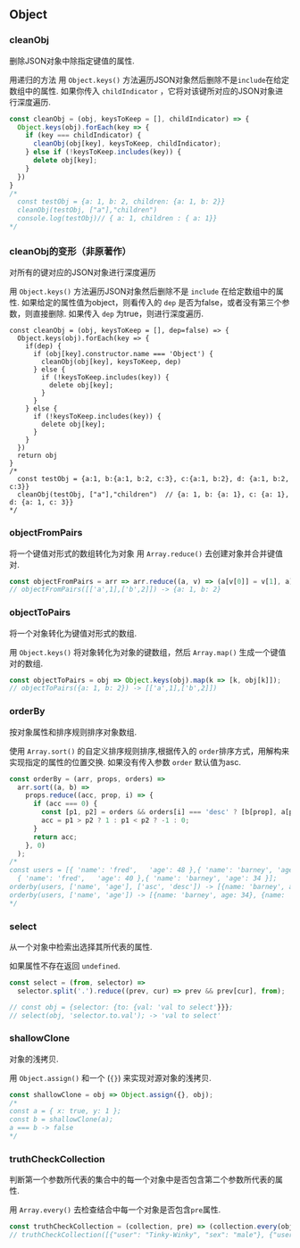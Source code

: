## Object

### cleanObj

删除JSON对象中除指定键值的属性.

用递归的方法
用 `Object.keys()` 方法遍历JSON对象然后删除不是`include`在给定数组中的属性.
如果你传入 `childIndicator` ，它将对该键所对应的JSON对象进行深度遍历.

```js
const cleanObj = (obj, keysToKeep = [], childIndicator) => {
  Object.keys(obj).forEach(key => {
    if (key === childIndicator) {
      cleanObj(obj[key], keysToKeep, childIndicator);
    } else if (!keysToKeep.includes(key)) {
      delete obj[key];
    }
  })
}
/*
  const testObj = {a: 1, b: 2, children: {a: 1, b: 2}}
  cleanObj(testObj, ["a"],"children")
  console.log(testObj)// { a: 1, children : { a: 1}}
*/
```

### cleanObj的变形（非原著作）

对所有的键对应的JSON对象进行深度遍历

用 `Object.keys()` 方法遍历JSON对象然后删除不是 `include` 在给定数组中的属性.
如果给定的属性值为object，则看传入的 `dep` 是否为false，或者没有第三个参数，则直接删除.
如果传入 `dep` 为true，则进行深度遍历.
```
const cleanObj = (obj, keysToKeep = [], dep=false) => {
  Object.keys(obj).forEach(key => {
    if(dep) {
      if (obj[key].constructor.name === 'Object') {
        cleanObj(obj[key], keysToKeep, dep)
      } else {
        if (!keysToKeep.includes(key)) {
          delete obj[key];
        }
      }
    } else {
      if (!keysToKeep.includes(key)) {
        delete obj[key];
      }
    }
  })
  return obj
}
/*
  const testObj = {a:1, b:{a:1, b:2, c:3}, c:{a:1, b:2}, d: {a:1, b:2, c:3}}
  cleanObj(testObj, ["a"],"children")  // {a: 1, b: {a: 1}, c: {a: 1}, d: {a: 1, c: 3}}
*/
```

### objectFromPairs

将一个键值对形式的数组转化为对象
用 `Array.reduce()` 去创建对象并合并键值对.

```js
const objectFromPairs = arr => arr.reduce((a, v) => (a[v[0]] = v[1], a), {});
// objectFromPairs([['a',1],['b',2]]) -> {a: 1, b: 2}
```


### objectToPairs

将一个对象转化为键值对形式的数组.

用 `Object.keys()` 将对象转化为对象的键数组，然后 `Array.map()` 生成一个键值对的数组.

```js
const objectToPairs = obj => Object.keys(obj).map(k => [k, obj[k]]);
// objectToPairs({a: 1, b: 2}) -> [['a',1],['b',2]])
```


### orderBy

按对象属性和排序规则排序对象数组.

使用 `Array.sort()` 的自定义排序规则排序,根据传入的 `order`排序方式，用解构来实现指定的属性的位置交换.
如果没有传入参数 `order` 默认值为asc.

```js
const orderBy = (arr, props, orders) =>
  arr.sort((a, b) =>
    props.reduce((acc, prop, i) => {
      if (acc === 0) {
        const [p1, p2] = orders && orders[i] === 'desc' ? [b[prop], a[prop]] : [a[prop], b[prop]];
        acc = p1 > p2 ? 1 : p1 < p2 ? -1 : 0;
      }
      return acc;
    }, 0)
  );
/*
const users = [{ 'name': 'fred',   'age': 48 },{ 'name': 'barney', 'age': 36 },
  { 'name': 'fred',   'age': 40 },{ 'name': 'barney', 'age': 34 }];
orderby(users, ['name', 'age'], ['asc', 'desc']) -> [{name: 'barney', age: 36}, {name: 'barney', age: 34}, {name: 'fred', age: 48}, {name: 'fred', age: 40}]
orderby(users, ['name', 'age']) -> [{name: 'barney', age: 34}, {name: 'barney', age: 36}, {name: 'fred', age: 40}, {name: 'fred', age: 48}]
*/
```


### select

从一个对象中检索出选择其所代表的属性.

如果属性不存在返回 `undefined`.

```js
const select = (from, selector) =>
  selector.split('.').reduce((prev, cur) => prev && prev[cur], from);

// const obj = {selector: {to: {val: 'val to select'}}};
// select(obj, 'selector.to.val'); -> 'val to select'
```


### shallowClone

对象的浅拷贝.

用 `Object.assign()` 和一个 (`{}`) 来实现对源对象的浅拷贝.

```js
const shallowClone = obj => Object.assign({}, obj);
/*
const a = { x: true, y: 1 };
const b = shallowClone(a);
a === b -> false
*/
```


### truthCheckCollection

判断第一个参数所代表的集合中的每一个对象中是否包含第二个参数所代表的属性.

用 `Array.every()` 去检查结合中每一个对象是否包含`pre`属性.
 
 ```js
const truthCheckCollection = (collection, pre) => (collection.every(obj => obj[pre]));
// truthCheckCollection([{"user": "Tinky-Winky", "sex": "male"}, {"user": "Dipsy", "sex": "male"}], "sex") -> true
```